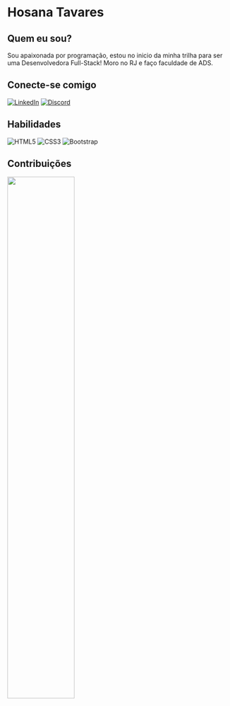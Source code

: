 # Hosana Tavares
## Quem eu sou?
Sou apaixonada por programação, estou no inicio da minha trilha para ser uma Desenvolvedora Full-Stack!
Moro no RJ e faço faculdade de ADS.

## Conecte-se comigo 
[![LinkedIn](https://img.shields.io/badge/LinkedIn-000?style=for-the-badge&logo=linkedin&logoColor=0E76A8)](https://www.linkedin.com/in/hosana-tavares-dev/)
[![Discord](https://img.shields.io/badge/Discord-000?style=for-the-badge&logo=discord)](https://https://discord.com/channels/@soltavares/)

## Habilidades
![HTML5](https://img.shields.io/badge/HTML5-000?style=for-the-badge&logo=html5)
![CSS3](https://img.shields.io/badge/CSS3-000?style=for-the-badge&logo=css3&logoColor=264CE4)
![Bootstrap](https://img.shields.io/badge/Bootstrap-000?style=for-the-badge&logo=Bootstrap&logoColor=264CE4)

## Contribuições
<img width=55% textalign="center" src="https://github-readme-streak-stats.herokuapp.com?user=HosanaTavares&theme=radical&mode=weekly"/>
 
